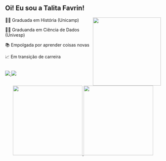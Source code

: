 ## Oi! Eu sou a Talita Favrin!
<div>
   <a href = "http://33.media.tumblr.com/208ba9f9979ddf992f2220c88be35ac8/tumblr_nrhjtaY3rK1s9362xo1_500.gif">
    <img align="right" height = "220em" src = "http://33.media.tumblr.com/208ba9f9979ddf992f2220c88be35ac8/tumblr_nrhjtaY3rK1s9362xo1_500.gif">
  </a> 
      <p> 👩‍🏫 Graduada em História (Unicamp) </p>
      <p> 👩‍💻 Graduanda em Ciência de Dados (Univesp) </p>
      <p> 📚 Empolgada por aprender coisas novas </p>
        <p>📈 Em transição de carreira </p>
</div>
</br>

<div>
  <a href = "mailto:favrint@gmail.com">
    <img src="https://img.shields.io/badge/Gmail-D14836?style=for-the-badge&logo=gmail&logoColor=white">
  </a>
  <a href = "https://www.linkedin.com/in/talita-favrin-de-souza-6676b7198/">
    <img src = "https://img.shields.io/badge/LinkedIn-0077B5?style=for-the-badge&logo=linkedin&logoColor=white">
  </a>
</div>

##

<div align="center">
  <a href = "https://github.com/tfavrin">
    <img height = "225em" src = "https://github-readme-stats-sigma-five.vercel.app/api?username=tfavrin&show_icons=true&theme=calm">
    <img height = "225em" src = "https://github-readme-stats-sigma-five.vercel.app/api/top-langs/?username=tfavrin&theme=calm">
  </a>
</div>



